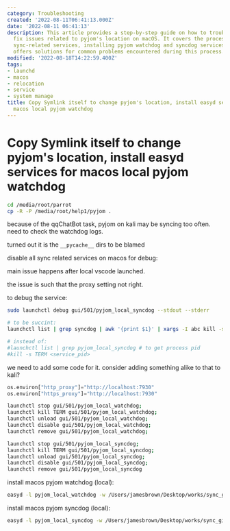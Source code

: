 ```yaml
---
category: Troubleshooting
created: '2022-08-11T06:41:13.000Z'
date: '2022-08-11 06:41:13'
description: This article provides a step-by-step guide on how to troubleshoot and
  fix issues related to pyjom's location on macOS. It covers the process of disabling
  sync-related services, installing pyjom watchdog and syncdog services locally, and
  offers solutions for common problems encountered during this process.
modified: '2022-08-18T14:22:59.400Z'
tags:
- launchd
- macos
- relocation
- service
- system manage
title: Copy Symlink itself to change pyjom's location, install easyd services for
  macos local pyjom watchdog
---
```


# Copy Symlink itself to change pyjom's location, install easyd services for macos local pyjom watchdog

```bash
cd /media/root/parrot
cp -R -P /media/root/help1/pyjom .
```

because of the qqChatBot task, pyjom on kali may be syncing too often. need to check the watchdog logs.

turned out it is the `__pycache__` dirs to be blamed

disable all sync related services on macos for debug:

main issue happens after local vscode launched.

the issue is such that the proxy setting not right.

to debug the service:

```bash
sudo launchctl debug gui/501/pyjom_local_syncdog --stdout --stderr
```

```bash
# to be succint:
launchctl list | grep syncdog | awk '{print $1}' | xargs -I abc kill -s TERM abc

# instead of:
#launchctl list | grep pyjom_local_syncdog # to get process pid
#kill -s TERM <service_pid>
```
we need to add some code for it. consider adding something alike to that to kali?

```python
os.environ["http_proxy"]="http://localhost:7930"
os.environ["https_proxy"]="http://localhost:7930"

```

```bash
launchctl stop gui/501/pyjom_local_watchdog;
launchctl kill TERM gui/501/pyjom_local_watchdog;
launchctl unload gui/501/pyjom_local_watchdog;
launchctl disable gui/501/pyjom_local_watchdog;
launchctl remove gui/501/pyjom_local_watchdog;

launchctl stop gui/501/pyjom_local_syncdog;
launchctl kill TERM gui/501/pyjom_local_syncdog;
launchctl unload gui/501/pyjom_local_syncdog;
launchctl disable gui/501/pyjom_local_syncdog;
launchctl remove gui/501/pyjom_local_syncdog

```

install macos pyjom watchdog (local):

```bash
easyd -l pyjom_local_watchdog -w /Users/jamesbrown/Desktop/works/sync_git_repos -- /usr/bin/python3 /Users/jamesbrown/Desktop/works/sync_git_repos/watchdog_macos.py
```

install macos pyjom syncdog (local):

```bash
easyd -l pyjom_local_syncdog -w /Users/jamesbrown/Desktop/works/sync_git_repos -- /usr/bin/python3 /Users/jamesbrown/Desktop/works/sync_git_repos/syncdog_macos.py
```
